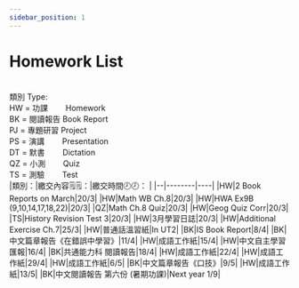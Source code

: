 ```yaml
---
sidebar_position: 1
---
```


# Homework List
<br/>類別 Type: 
<br/>HW = 功課　　 Homework
<br/>BK = 閱讀報告 Book Report
<br/>PJ = 專題研習 Project
<br/>PS = 演講　　 Presentation
<br/>DT = 默書　　 Dictation
<br/>QZ = 小測　　 Quiz
<br/>TS = 測驗　　 Test
<br/>
|類別：|繳交內容🗒️🗒️：|繳交時間🕗🕗： |
|--|--------|----|
|HW|2 Book Reports on March|20/3|
|HW|Math WB Ch.8|20/3|
|HW|HWA Ex9B (9,10,14,17,18,22)|20/3|
|QZ|Math Ch.8 Quiz|20/3|
|HW|Geog Quiz Corr|20/3|
|TS|History Revision Test 3|20/3|
|HW|3月學習日誌|20/3|
|HW|Additional Exercise Ch.7|25/3|
|HW|普通話溫習紙|In UT2|
|BK|IS Book Report|8/4|
|BK|中文篇章報告《在錯誤中學習》|11/4|
|HW|成語工作紙|15/4|
|HW|中文自主學習匯報|16/4|
|BK|共通能力科 閱讀報告|18/4|
|HW|成語工作紙|22/4|
|HW|成語工作紙|29/4|
|HW|成語工作紙|6/5|
|BK|中文篇章報告《口技》|9/5|
|HW|成語工作紙|13/5|
|BK|中文閱讀報告 第六份 (暑期功課)|Next year 1/9|